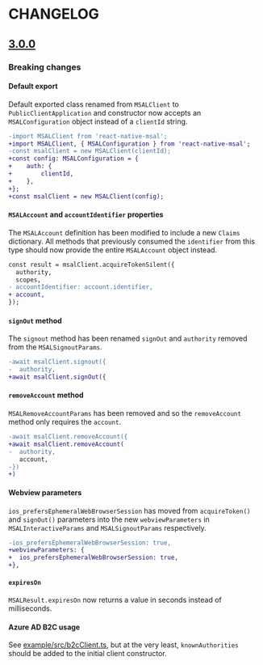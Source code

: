 # CHANGELOG

## [3.0.0](https://github.com/stashenergy/react-native-msal/compare/v2.0.3...v3.0.0)

### Breaking changes

#### Default export

Default exported class renamed from `MSALClient` to `PublicClientApplication` and constructor now accepts an `MSALConfiguration` object instead of a `clientId` string.

```diff
-import MSALClient from 'react-native-msal';
+import MSALClient, { MSALConfiguration } from 'react-native-msal';
-const msalClient = new MSALClient(clientId);
+const config: MSALConfiguration = {
+    auth: {
+        clientId,
+    },
+};
+const msalClient = new MSALClient(config);
```

#### `MSALAccount` and `accountIdentifier` properties

The `MSALAccount` definition has been modified to include a new `Claims` dictionary. All methods that previously consumed the `identifier` from this type should now provide the entire `MSALAccount` object instead.

```diff
const result = msalClient.acquireTokenSilent({
  authority,
  scopes,
- accountIdentifier: account.identifier,
+ account,
});
```

#### `signOut` method

The `signout` method has been renamed `signOut` and `authority` removed from the `MSALSignoutParams`.

```diff
-await msalClient.signout({
-  authority,
+await msalClient.signOut({
```

#### `removeAccount` method

`MSALRemoveAccountParams` has been removed and so the `removeAccount` method only requires the `account`.

```diff
-await msalClient.removeAccount({
+await msalClient.removeAccount(
-  authority,
   account,
-})
+)
```

#### Webview parameters

`ios_prefersEphemeralWebBrowserSession` has moved from `acquireToken()` and `signOut()` parameters into the new `webviewParameters` in `MSALInteractiveParams` and `MSALSignoutParams` respectively.

```diff
-ios_prefersEphemeralWebBrowserSession: true,
+webviewParameters: {
+  ios_prefersEphemeralWebBrowserSession: true,
+},
```

#### `expiresOn`

`MSALResult.expiresOn` now returns a value in seconds instead of milliseconds.

#### Azure AD B2C usage

See [example/src/b2cClient.ts](https://github.com/stashenergy/react-native-msal/blob/beta/example/src/b2cClient.ts), but at the very least, `knownAuthorities` should be added to the initial client constructor.
